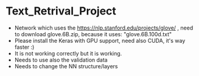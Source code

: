 # Text_Retrival_Project

* Network which uses the https://nlp.stanford.edu/projects/glove/ ,
need to download glove.6B.zip, because it uses: "glove.6B.100d.txt"
* Please install the Keras with GPU support, need also CUDA, it's way faster :)
* It is not working correctly but it is working.
* Needs to use also the validation data
* Needs to change the NN structure/layers
